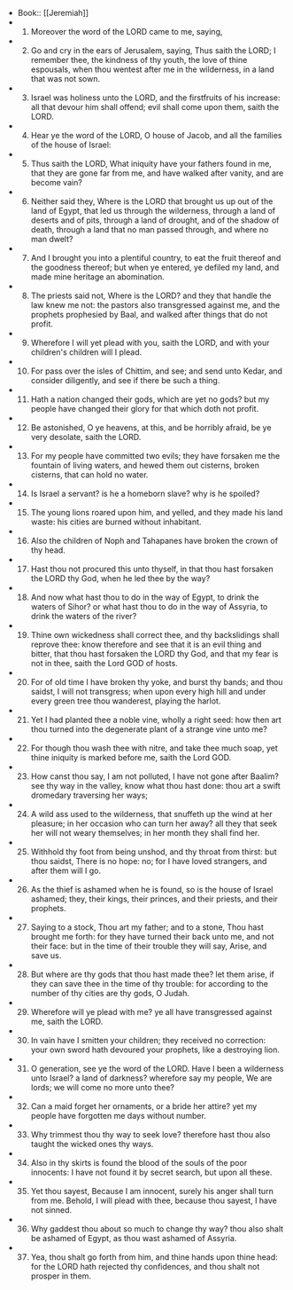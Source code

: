 - Book:: [[Jeremiah]]
- 1. Moreover the word of the LORD came to me, saying,
- 2. Go and cry in the ears of Jerusalem, saying, Thus saith the LORD; I remember thee, the kindness of thy youth, the love of thine espousals, when thou wentest after me in the wilderness, in a land that was not sown.
- 3. Israel was holiness unto the LORD, and the firstfruits of his increase: all that devour him shall offend; evil shall come upon them, saith the LORD.
- 4. Hear ye the word of the LORD, O house of Jacob, and all the families of the house of Israel:
- 5. Thus saith the LORD, What iniquity have your fathers found in me, that they are gone far from me, and have walked after vanity, and are become vain?
- 6. Neither said they, Where is the LORD that brought us up out of the land of Egypt, that led us through the wilderness, through a land of deserts and of pits, through a land of drought, and of the shadow of death, through a land that no man passed through, and where no man dwelt?
- 7. And I brought you into a plentiful country, to eat the fruit thereof and the goodness thereof; but when ye entered, ye defiled my land, and made mine heritage an abomination.
- 8. The priests said not, Where is the LORD? and they that handle the law knew me not: the pastors also transgressed against me, and the prophets prophesied by Baal, and walked after things that do not profit.
- 9. Wherefore I will yet plead with you, saith the LORD, and with your children's children will I plead.
- 10. For pass over the isles of Chittim, and see; and send unto Kedar, and consider diligently, and see if there be such a thing.
- 11. Hath a nation changed their gods, which are yet no gods? but my people have changed their glory for that which doth not profit.
- 12. Be astonished, O ye heavens, at this, and be horribly afraid, be ye very desolate, saith the LORD.
- 13. For my people have committed two evils; they have forsaken me the fountain of living waters, and hewed them out cisterns, broken cisterns, that can hold no water.
- 14. Is Israel a servant? is he a homeborn slave? why is he spoiled?
- 15. The young lions roared upon him, and yelled, and they made his land waste: his cities are burned without inhabitant.
- 16. Also the children of Noph and Tahapanes have broken the crown of thy head.
- 17. Hast thou not procured this unto thyself, in that thou hast forsaken the LORD thy God, when he led thee by the way?
- 18. And now what hast thou to do in the way of Egypt, to drink the waters of Sihor? or what hast thou to do in the way of Assyria, to drink the waters of the river?
- 19. Thine own wickedness shall correct thee, and thy backslidings shall reprove thee: know therefore and see that it is an evil thing and bitter, that thou hast forsaken the LORD thy God, and that my fear is not in thee, saith the Lord GOD of hosts.
- 20. For of old time I have broken thy yoke, and burst thy bands; and thou saidst, I will not transgress; when upon every high hill and under every green tree thou wanderest, playing the harlot.
- 21. Yet I had planted thee a noble vine, wholly a right seed: how then art thou turned into the degenerate plant of a strange vine unto me?
- 22. For though thou wash thee with nitre, and take thee much soap, yet thine iniquity is marked before me, saith the Lord GOD.
- 23. How canst thou say, I am not polluted, I have not gone after Baalim? see thy way in the valley, know what thou hast done: thou art a swift dromedary traversing her ways;
- 24. A wild ass used to the wilderness, that snuffeth up the wind at her pleasure; in her occasion who can turn her away? all they that seek her will not weary themselves; in her month they shall find her.
- 25. Withhold thy foot from being unshod, and thy throat from thirst: but thou saidst, There is no hope: no; for I have loved strangers, and after them will I go.
- 26. As the thief is ashamed when he is found, so is the house of Israel ashamed; they, their kings, their princes, and their priests, and their prophets.
- 27. Saying to a stock, Thou art my father; and to a stone, Thou hast brought me forth: for they have turned their back unto me, and not their face: but in the time of their trouble they will say, Arise, and save us.
- 28. But where are thy gods that thou hast made thee? let them arise, if they can save thee in the time of thy trouble: for according to the number of thy cities are thy gods, O Judah.
- 29. Wherefore will ye plead with me? ye all have transgressed against me, saith the LORD.
- 30. In vain have I smitten your children; they received no correction: your own sword hath devoured your prophets, like a destroying lion.
- 31. O generation, see ye the word of the LORD. Have I been a wilderness unto Israel? a land of darkness? wherefore say my people, We are lords; we will come no more unto thee?
- 32. Can a maid forget her ornaments, or a bride her attire? yet my people have forgotten me days without number.
- 33. Why trimmest thou thy way to seek love? therefore hast thou also taught the wicked ones thy ways.
- 34. Also in thy skirts is found the blood of the souls of the poor innocents: I have not found it by secret search, but upon all these.
- 35. Yet thou sayest, Because I am innocent, surely his anger shall turn from me. Behold, I will plead with thee, because thou sayest, I have not sinned.
- 36. Why gaddest thou about so much to change thy way? thou also shalt be ashamed of Egypt, as thou wast ashamed of Assyria.
- 37. Yea, thou shalt go forth from him, and thine hands upon thine head: for the LORD hath rejected thy confidences, and thou shalt not prosper in them.
